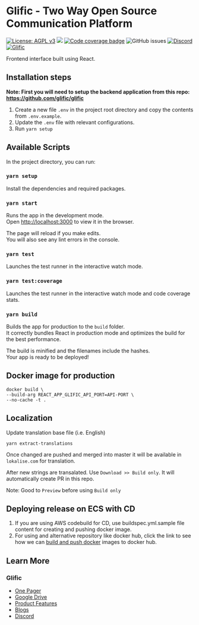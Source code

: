 # Glific - Two Way Open Source Communication Platform

[![License: AGPL v3](https://img.shields.io/badge/License-AGPL%20v3-blue.svg)](https://www.gnu.org/licenses/agpl-3.0)
![](https://github.com/glific/glific-frontend/workflows/Continuous%20Integration/badge.svg)
[![Code coverage badge](https://img.shields.io/codecov/c/github/glific/glific-frontend/master.svg)](https://codecov.io/gh/glific/glific-frontend/branch/master)
![GitHub issues](https://img.shields.io/github/issues-raw/glific/glific-frontend)
[![Discord](https://img.shields.io/discord/717975833226248303.svg?label=&logo=discord&logoColor=ffffff&color=7389D8&labelColor=6A7EC2)](https://discord.gg/MVf2KF)
[![Glific](https://img.shields.io/endpoint?url=https://dashboard.cypress.io/badge/simple/ocex65&style=flat&logo=cypress)](https://dashboard.cypress.io/projects/ocex65/runs)

Frontend interface built using React.

## Installation steps

**Note: First you will need to setup the backend application from this repo: https://github.com/glific/glific**

1. Create a new file `.env` in the project root directory and copy the contents from `.env.example`.
2. Update the `.env` file with relevant configurations.
3. Run `yarn setup`

## Available Scripts

In the project directory, you can run:

### `yarn setup`

Install the dependencies and required packages.<br />

### `yarn start`

Runs the app in the development mode.<br />
Open [http://localhost:3000](http://localhost:3000) to view it in the browser.

The page will reload if you make edits.<br />
You will also see any lint errors in the console.

### `yarn test`

Launches the test runner in the interactive watch mode.<br />

### `yarn test:coverage`

Launches the test runner in the interactive watch mode and code coverage stats.<br />

### `yarn build`

Builds the app for production to the `build` folder.<br />
It correctly bundles React in production mode and optimizes the build for the best performance.

The build is minified and the filenames include the hashes.<br />
Your app is ready to be deployed!

## Docker image for production

```
docker build \
--build-arg REACT_APP_GLIFIC_API_PORT=API-PORT \
--no-cache -t .
```

## Localization

Update translation base file (i.e. English)

```
yarn extract-translations
```

Once changed are pushed and merged into master it will be available in `lokalise.com` for translation.

After new strings are transalated. Use `Download >> Build only`. It will automatically create PR in this repo.

Note: Good to `Preview` before using `Build only`

## Deploying release on ECS with CD

1. If you are using AWS codebuild for CD, use buildspec.yml.sample file content for creating and pushing docker image.
2. For using and alternative repository like docker hub, click the link to see how we can [build and push docker](https://github.com/marketplace/actions/build-and-push-docker-images) images to docker hub.

## Learn More

### Glific

- [One Pager](https://docs.google.com/document/d/1XYxNvIYzNyX2Ve99-HrmTC8utyBFaf_Y7NP1dFYxI9Q/edit?usp=sharing)
- [Google Drive](https://drive.google.com/drive/folders/1aMQvS8xWRnIEtsIkRgLodhDAM-0hg0v1?usp=sharing)
- [Product Features](https://docs.google.com/document/d/1uUWmvFkPXJ1xVMr2xaBYJztoItnqxBnfqABz5ad6Zl8/edit?usp=sharing)
- [Blogs](https://chintugudiya.org/tag/glific/)
- [Discord](https://discord.gg/scsrGUw)
